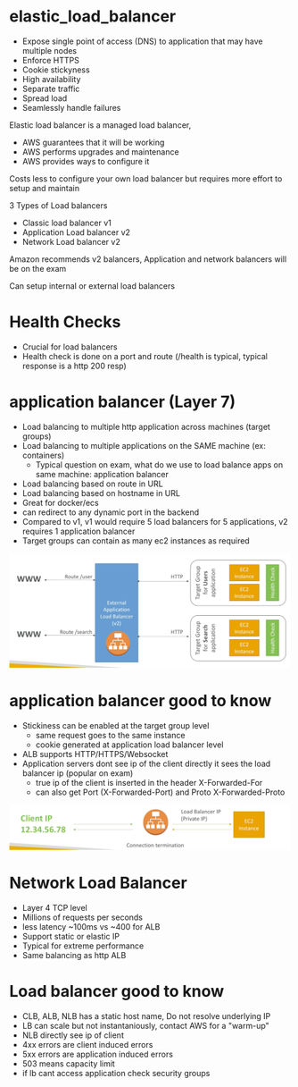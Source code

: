 # elastic_load_balancer
* Expose single point of access (DNS) to application that may have multiple nodes
* Enforce HTTPS
* Cookie stickyness
* High availability
* Separate traffic
* Spread load
* Seamlessly handle failures

Elastic load balancer is a managed load balancer,
* AWS guarantees that it will be working
* AWS performs upgrades and maintenance
* AWS provides ways to configure it

Costs less to configure your own load balancer but requires more effort to setup and maintain

3 Types of Load balancers
* Classic load balancer v1
* Application Load balancer v2
* Network Load balancer v2

Amazon recommends v2 balancers, Application and network balancers will be on the exam

Can setup internal or external load balancers

# Health Checks
* Crucial for load balancers
* Health check is done on a port and route (/health is typical, typical response is a http 200 resp)

# application balancer (Layer 7)
* Load balancing to multiple http application across machines (target groups)
* Load balancing to multiple applications on the SAME machine (ex: containers)
  * Typical question on exam, what do we use to load balance apps on same machine: application balancer
* Load balancing based on route in URL
* Load balancing based on hostname in URL
* Great for docker/ecs
* can redirect to any dynamic port in the backend
* Compared to v1, v1 would require 5 load balancers for 5 applications, v2 requires 1 application balancer
* Target groups can contain as many ec2 instances as required

![elb_application_load_balancer_http_based_traffic](elb_application_load_balancer_http_based_traffic.png)

# application balancer good to know
* Stickiness can be enabled at the target group level
  * same request goes to the same instance
  * cookie generated at application load balancer level
* ALB supports HTTP/HTTPS/Websocket
* Application servers dont see ip of the client directly it sees the load balancer ip (popular on exam)
  * true ip of the client is inserted in the header X-Forwarded-For
  * can also get Port (X-Forwarded-Port) and Proto X-Forwarded-Proto

![alb_ip_forwarding](alb_ip_forwarding.png)

# Network Load Balancer
* Layer 4 TCP level
* Millions of requests per seconds
* less latency ~100ms vs ~400 for ALB
* Support static or elastic IP
* Typical for extreme performance
* Same balancing as http ALB

# Load balancer good to know
* CLB, ALB, NLB has a static host name, Do not resolve underlying IP
* LB can scale but not instantaniously, contact AWS for a "warm-up"
* NLB directly see ip of client
* 4xx errors are client induced errors
* 5xx errors are application induced errors
* 503 means capacity limit
* if lb cant access application check security groups


